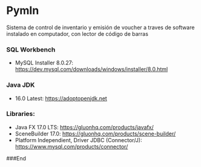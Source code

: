 # PymIn
Sistema de control de inventario y emisión de voucher a traves de software instalado en computador, con lector de código de barras

### SQL Workbench
- MySQL Installer 8.0.27: https://dev.mysql.com/downloads/windows/installer/8.0.html

### Java JDK
- 16.0 Latest: https://adoptopenjdk.net

### Libraries:

- Java FX 17.0 LTS: https://gluonhq.com/products/javafx/
- SceneBuilder 17.0: https://gluonhq.com/products/scene-builder/
- Platform Independient, Driver JDBC (Connector/J): https://www.mysql.com/products/connector/


###End
